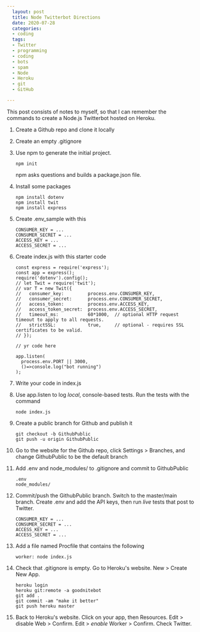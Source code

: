 ```yaml
---
  layout: post
  title: Node Twitterbot Directions
  date: 2020-07-28
  categories:
  - coding
  tags:
  - Twitter
  - programming
  - coding
  - bots
  - spam
  - Node
  - Heroku
  - git
  - GitHub

---
```


This post consists of notes to myself, so that I can remember the commands to create a Node.js Twitterbot hosted on Heroku.

1.  Create a Github repo and clone it locally

1.  Create an empty .gitignore

1.  Use npm to generate the initial project.
    ```
    npm init
    ```
    npm asks questions and builds a package.json file.

1.  Install some packages
    ```
    npm install dotenv
    npm install twit
    npm install express
    ```

1.  Create .env_sample with this
    ```
    CONSUMER_KEY = ...
    CONSUMER_SECRET = ...
    ACCESS_KEY = ...
    ACCESS_SECRET = ...
    ```
1.  Create index.js with this starter code
    ```
    const express = require('express');
    const app = express();
    require('dotenv').config();
    // let Twit = require('twit');
    // var T = new Twit({
    //   consumer_key:         process.env.CONSUMER_KEY,
    //   consumer_secret:      process.env.CONSUMER_SECRET,
    //   access_token:         process.env.ACCESS_KEY,
    //   access_token_secret:  process.env.ACCESS_SECRET,
    //   timeout_ms:           60*1000,  // optional HTTP request timeout to apply to all requests.
    //   strictSSL:            true,     // optional - requires SSL certificates to be valid.
    // });
    
    // yr code here
    
    app.listen(
      process.env.PORT || 3000,
      ()=>console.log("bot running")
    );
    ```


1.  Write your code in index.js
    
    
    
1.  Use app.listen to log _local_, console-based tests. Run the tests with the command
    ```
    node index.js
    ```
    

1.  Create a public branch for Github and publish it
    ```
    git checkout -b GithubPublic
    git push -u origin GithubPublic
    ```
1.  Go to the website for the Github repo, click Settings > Branches, and change GithubPublic to be the default branch

1.  Add .env and node_modules/ to .gitignore and commit to GithubPublic
    ```
    .env
    node_modules/
    ```
    
1.  Commit/push the GithubPublic branch. Switch to the master/main branch. Create .env and add the API keys, then run _live_ tests that post to Twitter.
    ```
    CONSUMER_KEY = ...
    CONSUMER_SECRET = ...
    ACCESS_KEY = ...
    ACCESS_SECRET = ...
    ```
1.  Add a file named Procfile that contains the following
    ```
    worker: node index.js
    ```
1.  Check that .gitignore is empty. Go to Heroku's website. New > Create New App. 
    ```
    heroku login
    heroku git:remote -a goodnitebot
    git add .
    git commit -am "make it better"
    git push heroku master
    ```
1.  Back to Heroku's website. Click on your app, then Resources. Edit > disable Web > Confirm. Edit > _enable_ Worker > Confirm. Check Twitter.
